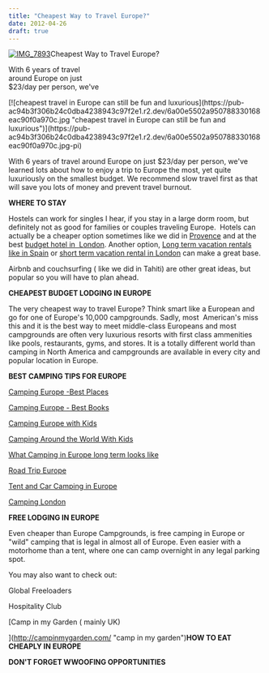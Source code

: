```yaml
---
title: "Cheapest Way to Travel Europe?"
date: 2012-04-26
draft: true
---
```


[![IMG_7893](https://pub-ac94b3f306b24c0dba4238943c97f2e1.r2.dev/6a00e5502a950788330168eac90e7f970c.jpg "IMG_7893")](https://pub-ac94b3f306b24c0dba4238943c97f2e1.r2.dev/6a00e5502a950788330168eac90e7f970c.jpg-pi)Cheapest Way to Travel Europe?

With 6 years of travel  
around Europe on just  
$23/day per person, we've

<!--more--> [![cheapest travel in Europe can still be fun and luxurious](https://pub-ac94b3f306b24c0dba4238943c97f2e1.r2.dev/6a00e5502a950788330168eac90f0a970c.jpg "cheapest travel in Europe can still be fun and luxurious")](https://pub-ac94b3f306b24c0dba4238943c97f2e1.r2.dev/6a00e5502a950788330168eac90f0a970c.jpg-pi)  
  
  
With 6 years of travel around Europe on just $23/day per person, we've learned lots about how to enjoy a trip to Europe the most, yet quite luxuriously on the smallest budget. We recommend slow travel first as that will save you lots of money and prevent travel burnout.  
  
**WHERE TO STAY**  
  
Hostels can work for singles I hear, if you stay in a large dorm room, but definitely not as good for families or couples traveling Europe.  Hotels can actually be a cheaper option sometimes like we did in [Provence](https://pub-ac94b3f306b24c0dba4238943c97f2e1.r2.dev/2006/10/good-morning-pr.html "Provence bargain hotel") and at the best [budget hotel in  London](https://pub-ac94b3f306b24c0dba4238943c97f2e1.r2.dev/2011/02/top-budget-hotel-london-travelodge-waterloo-review-central-london-lodging-bargain-family-friendly.html "best budget hotel london"). Another option, [Long term vacation rentals like in Spain](https://pub-ac94b3f306b24c0dba4238943c97f2e1.r2.dev/2009/11/lifestyle-design-a-winter-in-spain-extendedtravel-digitalnomad-miniretirement-4hww-travel.html "how to vacation rental apartment spain") or [short term vacation rental in London](https://pub-ac94b3f306b24c0dba4238943c97f2e1.r2.dev/2009/10/-roomorama-short-term-rentals-usa-london-budget-hotel-apartments-.html "short term vacation rental in London") can make a great base.  
  
Airbnb and couchsurfing ( like we did in Tahiti) are other great ideas, but popular so you will have to plan ahead.  
  
**CHEAPEST BUDGET LODGING IN EUROPE**  
  
The very cheapest way to travel Europe? Think smart like a European and go for one of Europe's 10,000 campgrounds. Sadly, most  American's miss this and it is the best way to meet middle-class Europeans and most campgrounds are often very luxurious resorts with first class ammenities like pools, restaurants, gyms, and stores. It is a totally different world than camping in North America and campgrounds are available in every city and popular location in Europe.  
  
**BEST CAMPING TIPS FOR EUROPE**  
  
[Camping Europe -Best Places](https://pub-ac94b3f306b24c0dba4238943c97f2e1.r2.dev/2010/05/camping-europe-in-a-motorhome-rv-5-best-sites-roadtrip-europe-family-travel-budget-best-price.html "camping europe best places")  
  
[Camping Europe - Best Books](https://pub-ac94b3f306b24c0dba4238943c97f2e1.r2.dev/2010/06/best-books-for-camping-europe-road-trip-european-rv-tent-or-cottage-bungalow-rental-vacation-holiday.html "camping europe best books")  
  
[Camping Europe with Kids](https://pub-ac94b3f306b24c0dba4238943c97f2e1.r2.dev/2010/08/camping-europe-with-kids-free-kids-clubs-family-friendly-international-travel-tips.html "Camping Europe with Kids")

[Camping Around the World With Kids](https://pub-ac94b3f306b24c0dba4238943c97f2e1.r2.dev/2010/08/around-the-world-with-kids-extended-travel-long-term-travel-families-and-friends.html "camping around the world with kids")  
  
[What Camping in Europe long term looks like](https://pub-ac94b3f306b24c0dba4238943c97f2e1.r2.dev/2011/07/what-our-nomadic-travel-lifestyle-looks-like-family-fun.html "What camping in Europe looks like")  
  
[Road Trip Europe](https://pub-ac94b3f306b24c0dba4238943c97f2e1.r2.dev/2011/06/road-trip-europe-plan-then-improvise.html "road trip europe")  
  
[Tent and Car Camping in Europe](https://pub-ac94b3f306b24c0dba4238943c97f2e1.r2.dev/2010/06/big-tent-camping-in-europe-glamping-european-style-frugal-minimalist-luxury-backpacking-flashpacking.html#more "https://pub-ac94b3f306b24c0dba4238943c97f2e1.r2.dev/2010/06/big-tent-camping-in-europe-glamping-european-style-frugal-minimalist-luxury-backpacking-flashpacking.html#more")  
  
[Camping London](https://pub-ac94b3f306b24c0dba4238943c97f2e1.r2.dev/2012/04/camping-in-london-best-low-budget-travel.html#more "camping London")  
  
  
**FREE LODGING IN EUROPE**  
  
Even cheaper than Europe Campgrounds, is free camping in Europe or "wild" camping that is legal in almost all of Europe. Even easier with a motorhome than a tent, where one can camp overnight in any legal parking spot.  
  
You may also want to check out:  
  
Global Freeloaders  
  
Hospitality Club  
  
[Camp in my Garden ( mainly UK)  
  
  
](http://campinmygarden.com/ "camp in my garden")**HOW TO EAT CHEAPLY IN EUROPE**

**DON'T FORGET WWOOFING OPPORTUNITIES**
